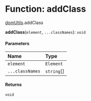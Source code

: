 # Function: addClass

[domUtils](/en/auto-docs/utils/modules/domUtils.md).addClass

**addClass**(`element`, `...classNames`): `void`

#### Parameters

| Name | Type |
| :------ | :------ |
| `element` | `Element` |
| `...classNames` | `string`\[] |

#### Returns

`void`
